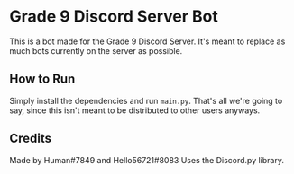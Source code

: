 # Grade 9 Discord Server Bot

This is a bot made for the Grade 9 Discord Server. It's meant to replace as much bots currently on the server as possible.

## How to Run

Simply install the dependencies and run `main.py`. That's all we're going to say, since this isn't meant to be distributed to other users anyways.

## Credits

Made by Human#7849 and Hello56721#8083
Uses the Discord.py library.
